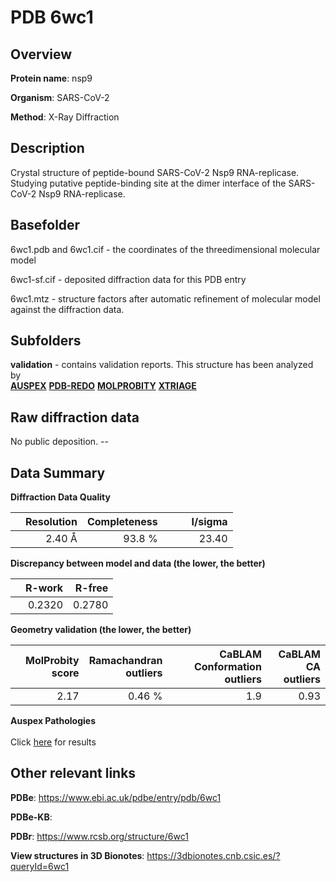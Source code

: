 # PDB 6wc1

## Overview

**Protein name**: nsp9

**Organism**: SARS-CoV-2

**Method**: X-Ray Diffraction

## Description

Crystal structure of peptide-bound SARS-CoV-2 Nsp9 RNA-replicase. Studying putative peptide-binding site at the dimer interface of the SARS-CoV-2 Nsp9 RNA-replicase.

## Basefolder

6wc1.pdb and 6wc1.cif - the coordinates of the threedimensional molecular model

6wc1-sf.cif - deposited diffraction data for this PDB entry

6wc1.mtz - structure factors after automatic refinement of molecular model against the diffraction data.

## Subfolders





**validation** - contains validation reports. This structure has been analyzed by <br>[**AUSPEX**](https://github.com/thorn-lab/coronavirus_structural_task_force/tree/master/pdb/nsp9/SARS-CoV-2/6wc1/validation/auspex) [**PDB-REDO**](https://github.com/thorn-lab/coronavirus_structural_task_force/tree/master/pdb/nsp9/SARS-CoV-2/6wc1/validation/pdb-redo) [**MOLPROBITY**](https://github.com/thorn-lab/coronavirus_structural_task_force/tree/master/pdb/nsp9/SARS-CoV-2/6wc1/validation/molprobity) [**XTRIAGE**](https://github.com/thorn-lab/coronavirus_structural_task_force/blob/master/pdb/nsp9/SARS-CoV-2/6wc1/validation/Xtriage_output.log)   



## Raw diffraction data

No public deposition. --<br> 

## Data Summary
**Diffraction Data Quality**

|   | Resolution | Completeness| I/sigma |
|---|-------------:|----------------:|--------------:|
|   |2.40 Å|93.8  %|<img width=50/>23.40|

**Discrepancy between model and data (the lower, the better)**

|   | **R-work**| **R-free**   
|---|-------------:|----------------:|           
||  0.2320|  0.2780|

**Geometry validation (the lower, the better)**

|   |**MolProbity<br>score**| **Ramachandran<br>outliers** | **CaBLAM<br>Conformation outliers** | **CaBLAM<br>CA outliers** |
|---|-------------:|----------------:|----------------:|----------------:|
||  2.17|  0.46 %|1.9|0.93|

**Auspex Pathologies**<br> <br>Click [here](https://github.com/thorn-lab/coronavirus_structural_task_force/blob/master/pdb/nsp9/SARS-CoV-2/6wc1/validation/auspex/6wc1_auspex_comments.txt)  for results

 



## Other relevant links 
**PDBe**:  https://www.ebi.ac.uk/pdbe/entry/pdb/6wc1

**PDBe-KB**:  
 
**PDBr**: https://www.rcsb.org/structure/6wc1 

**View structures in 3D Bionotes**: https://3dbionotes.cnb.csic.es/?queryId=6wc1

